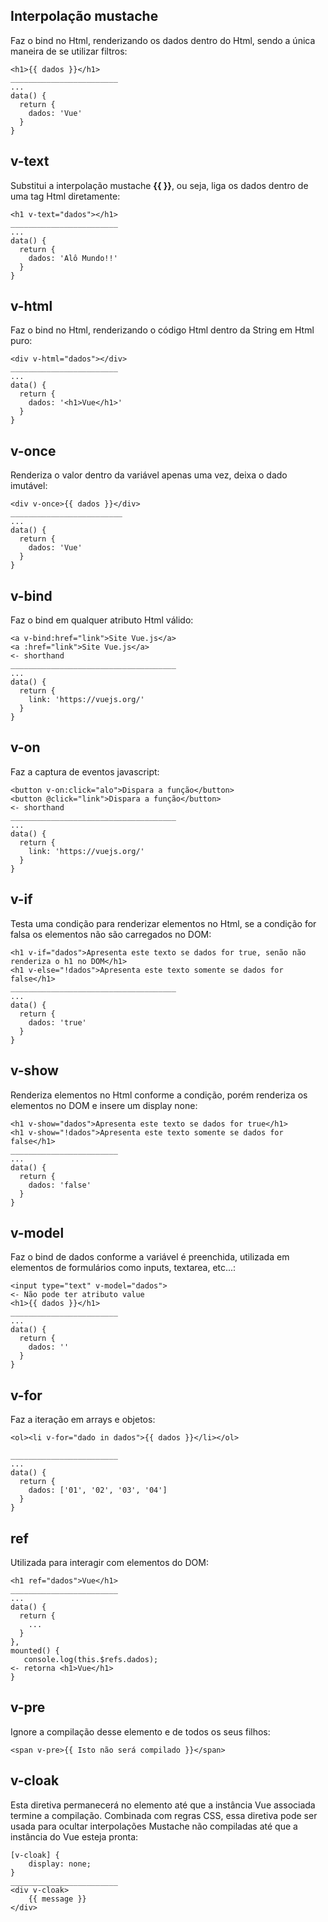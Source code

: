 ## Interpolação mustache
Faz o bind no Html, renderizando os dados dentro do Html, sendo a única maneira de se utilizar filtros:

    <h1>{{ dados }}</h1>
    ________________________
    ...
    data() {
      return {
        dados: 'Vue'
      }
    }

## v-text
Substitui a interpolação mustache **{{ }}**, ou seja, liga os dados dentro de uma tag Html diretamente:

    <h1 v-text="dados"></h1>
    ________________________
    ...
    data() {
      return {
        dados: 'Alô Mundo!!'
      }
    }
    
## v-html
Faz o bind no Html, renderizando o código Html dentro da String em Html puro:

    <div v-html="dados"></div>
    ________________________
    ...
    data() {
      return {
        dados: '<h1>Vue</h1>'
      }
    }
    
## v-once
Renderiza o valor dentro da variável apenas uma vez, deixa o dado imutável:

    <div v-once>{{ dados }}</div>
    _________________________
    ...
    data() {
      return {
        dados: 'Vue'
      }
    }    
    
## v-bind
Faz o bind em qualquer atributo Html válido:

    <a v-bind:href="link">Site Vue.js</a>
    <a :href="link">Site Vue.js</a>                                                    <- shorthand
    _____________________________________
    ...
    data() {
      return {
        link: 'https://vuejs.org/'
      }
    } 
    
## v-on
Faz a captura de eventos javascript:

    <button v-on:click="alo">Dispara a função</button>
    <button @click="link">Dispara a função</button>                                    <- shorthand
    _____________________________________
    ...
    data() {
      return {
        link: 'https://vuejs.org/'
      }
    } 
    
## v-if
Testa uma condição para renderizar elementos no Html, se a condição for falsa os elementos não são carregados no DOM:

    <h1 v-if="dados">Apresenta este texto se dados for true, senão não renderiza o h1 no DOM</h1>
    <h1 v-else="!dados">Apresenta este texto somente se dados for false</h1>
    _____________________________________
    ...
    data() {
      return {
        dados: 'true'
      }
    } 
    
## v-show
Renderiza elementos no Html conforme a condição, porém renderiza os elementos no DOM e insere um display none:

    <h1 v-show="dados">Apresenta este texto se dados for true</h1>
    <h1 v-show="!dados">Apresenta este texto somente se dados for false</h1>
    ________________________
    ...
    data() {
      return {
        dados: 'false'
      }
    }
    
## v-model
Faz o bind de dados conforme a variável é preenchida, utilizada em elementos de formulários como inputs, textarea, etc...:

    <input type="text" v-model="dados">                                                <- Não pode ter atributo value
    <h1>{{ dados }}</h1>
    ________________________
    ...
    data() {
      return {
        dados: ''
      }
    }
    
## v-for
Faz a iteração em arrays e objetos:

    <ol><li v-for="dado in dados">{{ dados }}</li></ol>
    
    ________________________
    ...
    data() {
      return {
        dados: ['01', '02', '03', '04']
      }
    }


## ref
Utilizada para interagir com elementos do DOM:
    
    <h1 ref="dados">Vue</h1>
    ________________________
    ...
    data() {
      return {
        ...
      }
    },
    mounted() {
       console.log(this.$refs.dados);                                               <- retorna <h1>Vue</h1>
    }
    
## v-pre
Ignore a compilação desse elemento e de todos os seus filhos:

    <span v-pre>{{ Isto não será compilado }}</span>
    
## v-cloak
Esta diretiva permanecerá no elemento até que a instância Vue associada termine a compilação. Combinada com regras CSS, essa diretiva pode ser usada para ocultar interpolações Mustache não compiladas até que a instância do Vue esteja pronta:

    [v-cloak] {
        display: none;
    }
    ________________________
    <div v-cloak>
        {{ message }}
    </div>
    
